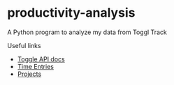 # productivity-analysis
A Python program to analyze my data from Toggl Track

Useful links
- [Toggle API docs](https://developers.track.toggl.com/docs/)
- [Time Entries](https://developers.track.toggl.com/docs/api/time_entries/index.html)
- [Projects](https://developers.track.toggl.com/docs/api/projects/index.html#get-workspaceprojects)